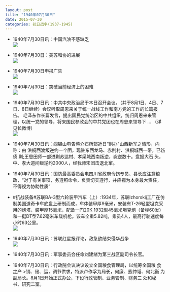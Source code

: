 ```yaml
---
layout: post
title: "1940年07月30日"
date: 2015-07-30
categories: 抗日战争(1937-1945)
---
```


<meta name="referrer" content="no-referrer" />

- 1940年7月30日讯：中国汽油不感缺乏 <br/><img src="https://ww4.sinaimg.cn/large/aca367d8jw1eul73bqn23j20b606zq44.jpg" />

- 1940年7月30日：美苏和协的进展 <br/><img src="https://ww2.sinaimg.cn/large/aca367d8jw1eul5d0ljxlj20sh0xgqpd.jpg" />

- 1940年7月30日申报广告 <br/><img src="https://ww1.sinaimg.cn/large/aca367d8jw1eul3mh9ltoj20kz0h241n.jpg" />

- 1940年7月30日：突破当前经济上的困难 <br/><img src="https://ww3.sinaimg.cn/large/aca367d8jw1eul1vyyuawj21230hs7bh.jpg" />

- 1940年7月30日讯：中共中央政治局于本日召开会议，（并于8月1日、4日、7日、8日继续）会议听取周恩来关于统一战线工作和南方党的工作的长篇报告。 毛泽东作长篇发言，提出国民党统治区的中共组织，统归周恩来来管 理，以统一党的领导，将来国民参政会的中共党团也在周恩来领导下 ... （详见长微博） <br/><img src="https://ww2.sinaimg.cn/large/aca367d8jw1eukwotl6rdj20c809zjsn.jpg" />

- 1940年7月30日讯：阎锡山电告蒋介石所部近日“剿办"山西新军之情形，内称：由 洪桐西渡叛逆约一个团，现驻东西龙马、赤荆村、洪桐城西一带，已饬侦 剿;王思田师一部进剿苏达村、孝渠城西南叛逆，毙逆数十。盘据大石 头，中、孝大道间叛逆约2000人，经我师宋团击退北窜。 

- 1940年7月30日讯：国防最高委员会电四川省政府令饬专员、县长应注意粮政，“对于有关事项，务遵照命令，负责切实遵行，并应视为本身最大责任， 不得视为协助性质” 

- #抗战装备#苏联BA-3型六轮装甲汽车（上）:1934年，苏联Izhorskij工厂在仿制美国道奇卡车底盘上研制而成，车体装甲厚9毫米，安装有T-26轻型坦克采用的炮塔，装甲厚15毫米，配备一门20K 1932型45毫米坦克炮（备弹60发）和一挺DT型7.62毫米车载机枪。该车全重5.82吨，乘员4人，最高行驶速度每小时63公里。 <br/><img src="https://ww1.sinaimg.cn/large/aca367d8jw1eukkjclyq5j20m81rdara.jpg" />

- 1940年7月30日讯：苏联红星报评论，敌急欲结束侵华战争 <br/><img src="https://ww2.sinaimg.cn/large/aca367d8jw1eukit1xlwbj20fr0e50uh.jpg" />

- 1940年7月30日讯：军事委员会任命刘建绪为第三战区副司令长官。 

- 1940年7月30日讯：行政院会议决议设立全国粮食管理局，以统筹全国粮 食之产 >销、储、运，调节供求，特派卢作孚为局长，何廉、熊仲韬、何北衡 为副局长。8月1日开始正式办公，下设行政管制、业务管制、财务三 处和秘书、研究二室。 

